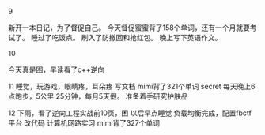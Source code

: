 9

新开一本日记，为了督促自己。
今天督促蜜蜜背了158个单词，还有一个月就要考试了。
睡过了吃饭点。
刷入了防撤回和抢红包。
晚上写下英语作文。

10

今天真是困，早读看了c++逆向

11
睡觉，玩游戏，眼睛疼，耳朵疼
写文档
mimi背了321个单词
secret 每天晚上6点跑步，5公里 25分钟，每月5天假。
准备着手研究护肤品

12
下雨，看了逆向工程实战前10页，困
以后早点睡觉
负载均衡完成，配置fbctf平台
改代码
计算机网路实习
mimi背了327个单词